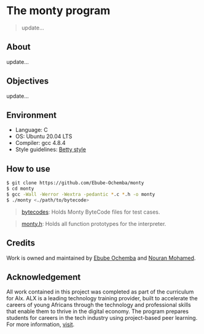 # The monty program

> update...

## About

update...

## Objectives

update...

## Environment

- Language: C
- OS: Ubuntu 20.04 LTS
- Compiler: gcc 4.8.4
- Style guidelines: [Betty style](https://github.com/holbertonschool/Betty/wiki)

## How to use

```sh
$ git clone https://github.com/Ebube-Ochemba/monty
$ cd monty
$ gcc -Wall -Werror -Wextra -pedantic *.c *.h -o monty
$ ./monty <./path/to/bytecode>
```
> [bytecodes](https://github.com/Ebube-Ochemba/monty/tree/master/bytecodes): Holds Monty ByteCode files for test cases.

> [monty.h](https://github.com/Ebube-Ochemba/monty/blob/master/monty.h): Holds all function prototypes for the interpreter.

## Credits

Work is owned and maintained by [Ebube Ochemba](https://github.com/Ebube-Ochemba) and [Nouran Mohamed](https://github.com/nour-rayann).

## Acknowledgement

All work contained in this project was completed as part of the curriculum for Alx. ALX is a leading technology training provider, built to accelerate the careers of young Africans through the technology and professional skills that enable them to thrive in the digital economy. The program prepares students for careers in the tech industry using project-based peer learning. For more information, [visit](https://www.alxafrica.com/).
